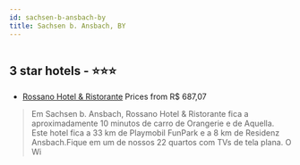 ```yaml
---
id: sachsen-b-ansbach-by
title: Sachsen b. Ansbach, BY
---
```


<center><img src="https://i.travelapi.com/hotels/38000000/37060000/37051200/37051162/9e54f9ea_z.jpg" alt="" /></center>


##  3 star hotels - ⭐️⭐️⭐️

-    [Rossano Hotel & Ristorante](https://us.hurb.com/hotels/sachsen-b-ansbach/rossano-hotel-ristorante-HT-D8X9?cmp=18055) Prices from R$ 687,07
   > Em Sachsen b. Ansbach, Rossano Hotel & Ristorante fica a aproximadamente 10 minutos de carro de Orangerie e de Aquella.  Este hotel fica a 33 km de Playmobil FunPark e a 8 km de Residenz Ansbach.Fique em um de nossos 22 quartos com TVs de tela plana. O Wi
